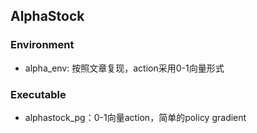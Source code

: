 ## AlphaStock

### Environment
* alpha_env: 按照文章复现，action采用0-1向量形式

### Executable
* alphastock_pg：0-1向量action，简单的policy gradient
